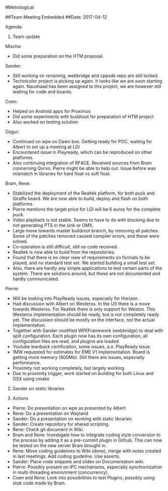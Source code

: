 #Metrological

##Team Meeting Embedded
##Date: 2017-04-12

Agenda:

1. Team update

Mischa:
  * Did some preparation on the HTM proposal.
  
Sander:
  * Still working on renaming, webbridge and cppsdk repo are still locked.
  * Technicolor project is picking up again. It looks like we are soon starting again. Naushaad has been assigned to 
  this project, we are however still waiting for code and boards.
    
Coen:
  * Helped on Android apps for Proximus
  * Did some experiments with buildroot for preparation of HTM project
  * Also worked on testing solution
  
Ozgur:
  * Continued on wpe on Dawn box. Getting ready for POC, waiting for Albert to set up a meeting at LGI
  * Encountered issue in Playready, which can be reproduced on other platforms.
  * Also continuing integration of RF4CE. Received sources from Bram concerning Qorvo. Pierre might be able to help out. 
  Issue before was mismatch in libraries for hard float vs soft float.
  
Bram, Rene:
  * Stabilized the deployment of the Realtek platform, for both puck and Giraffe board. We are now able to build, 
  deploy and flash on both platforms.
  * Pierre mentions the target price for LGI will be 6 euros for the complete puck.
  * Video playback is not stable. Seems to have to do with blocking due to not generating PTS in the sink or OMX.
  * Large move towards master buildroot branch, by removing all patches. Some of the patches removed caused compiler 
  errors, and these were solved.
  * Co-operation is still difficult, still no code received.
  * Realtek is now able to build from the repositories.
  * Found that there is no clear view of requirements on formats to be played, and no standard test set. We started 
  building a small test set.
  * Also, there are hardly any simple applications to test certain parts of the system. There are solutions around, but 
  these are not documented and hardly communicated.
  
Pierre:
  * Will be looking into PlayReady issues, especially for Horizon.
  * Had discussion with Albert on Westeros. In the US there is a move towards Westeros. For Realtek there is only 
  support for Weston. This Westeros implementation should be ready, but is not completely ready yet. The discussion 
  should be mostly on the interface, not the actual implementation.
  * Together with Sander modified WPEFramework (webbridge) to deal with split configuration. Each plugin now has its own 
  configuration, all configuration files are read, and plugins are loaded.
  * Youtube leanback certification, some issues, a.o. PlayReady issue.
  * 1MW requested for estimates for EME V1 implementation. Board is getting more memory (800Mb). Still there are issues, 
  especially performance.
  * Proximity not working completely, but largely working 
  * Due to proximity trigger, work started on building for both Linux and OSX using cmake

2. Sander on static libraries

3. Actions
  * Pierre: Do presentation on wpe as presented by Albert
  * Rene: Do a presentation on Wayland
  * Sander: Do a presentation on working with static libraries 
  * Sander: Create repository for shared scripting.
  * Rene: Check git document in Wiki.
  * Bram and Rene: Investigate how to integrate coding style conversion to the process by adding it as
    a pre-commit plugin in Github. This can now be tested on the new server Bram brought in.
  * Rene: Move coding guidelines to Wiki (done), merge with notes created in last meetings. Add coding guideline: Use asserts.
  * Sander: Place code snippets and slides on Documentation wiki.
  * Pierre: Possibly present on IPC mechanisms, especially synchronization in multi-threading environment (concurrency).
  * Coen and Rene: Look into possibilities to test Plugins, possibly using stub code made by Bram.